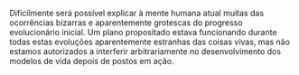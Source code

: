 ﻿Dificilmente será possível explicar à mente humana atual muitas das ocorrências bizarras e aparentemente grotescas do progresso evolucionário inicial. Um plano propositado estava funcionando durante todas estas evoluções aparentemente estranhas das coisas vivas, mas não estamos autorizados a interferir arbitrariamente no desenvolvimento dos modelos de vida depois de postos em ação.
